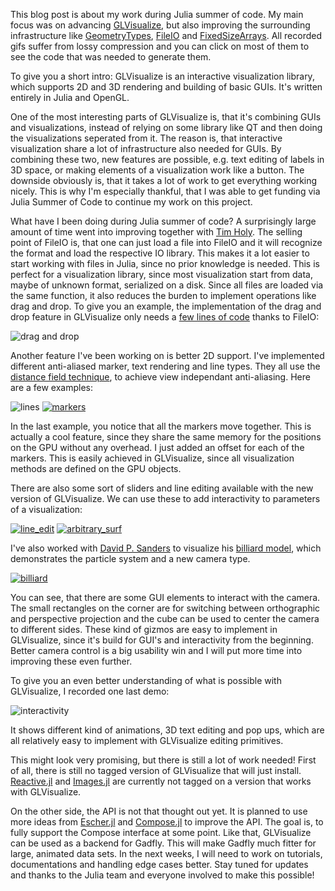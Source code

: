 This blog post is about my work during Julia summer of code.
My main focus was on advancing [GLVisualize](https://github.com/JuliaGL/GLVisualize.jl), but also improving the surrounding infrastructure like [GeometryTypes](https://github.com/JuliaGeometry/GeometryTypes.jl), [FileIO](https://github.com/JuliaIO/FileIO.jl) and [FixedSizeArrays](https://github.com/SimonDanisch/FixedSizeArrays.jl).
All recorded gifs suffer from lossy compression and you can click on most of them to see the code that was needed to generate them.

To give you a short intro: GLVisualize is an interactive visualization library, which supports 2D and 3D rendering and building of basic GUIs. It's written entirely in Julia and OpenGL.

One of the most interesting parts of GLVisualize is, that it's combining GUIs and visualizations, instead of relying on some library like QT and then doing the visualizations seperated from it.
The reason is, that interactive visualization share a lot of infrastructure also needed for GUIs.
By combining these two, new features are possible, e.g. text editing of labels in 3D space, or making elements of a visualization work like a button.
The downside obviously is, that it takes a lot of work to get everything working nicely.
This is why I'm especially thankful, that I was able to get funding via Julia Summer of Code to continue my work on this project.

What have I been doing during Julia summer of code?
A surprisingly large amount of time went into improving together with [Tim Holy](https://github.com/timholy).
The selling point of FileIO is, that one can just load a file into FileIO and it will recognize the format and load the respective IO library. This makes it a lot easier to start working with files in Julia, since no prior knowledge is needed.
This is perfect for a visualization library, since most visualization start from data, maybe of unknown format, serialized on a disk.
Since all files are loaded via the same function, it also reduces the burden to implement operations like drag and drop.
To give you an example, the implementation of the drag and drop feature in GLVisualize only needs a [few lines of code](https://gist.github.com/SimonDanisch/e0a8a2cbc3106ce6c123#file-dragndrop-jl) thanks to FileIO:

![drag and drop](https://github.com/SimonDanisch/Blog/blob/master/10-22-15-jsoc/dragndrop2.gif?raw=true)

Another feature I've been working on is better 2D support.
I've implemented different anti-aliased marker, text rendering and line types.
They all use the [distance field technique](http://www.valvesoftware.com/publications/2007/SIGGRAPH2007_AlphaTestedMagnification.pdf), to achieve view independant anti-aliasing.
Here are a few examples:

![lines](https://github.com/SimonDanisch/Blog/blob/master/10-22-15-jsoc/lines.png?raw=true)
[![markers](https://github.com/SimonDanisch/Blog/blob/master/10-22-15-jsoc/markers.gif?raw=true)](
https://github.com/SimonDanisch/Blog/blob/master/10-22-15-jsoc/marker.jl
)

In the last example, you notice that all the markers move together. This is actually a cool feature, since they share the same memory for the positions on the GPU without any overhead. I just added an offset for each of the markers.
This is easily achieved in GLVisualize, since all visualization methods are defined on the GPU objects.

There are also some sort of sliders and line editing available with the new version of GLVisualize.
We can use these to add interactivity to parameters of a visualization:

[![line_edit](https://github.com/SimonDanisch/Blog/blob/master/10-22-15-jsoc/volume_color.gif?raw=true)](
https://github.com/SimonDanisch/Blog/blob/master/10-22-15-jsoc/color_volume.jl
)
[![arbitrary_surf](https://github.com/SimonDanisch/Blog/blob/master/10-22-15-jsoc/arbitrary_surf.gif?raw=true)](
https://github.com/SimonDanisch/Blog/blob/master/10-22-15-jsoc/arbitrary_surf.jl
)

I've also worked with [David P. Sanders](https://github.com/dpsanders) to visualize his [billiard model](https://github.com/dpsanders/BilliardModels.jl), which demonstrates the particle system and a new camera type.

[![billiard](https://github.com/SimonDanisch/Blog/blob/master/10-22-15-jsoc/billiard.gif)](
https://github.com/SimonDanisch/Blog/blob/master/10-22-15-jsoc/billard.jl
)

You can see, that there are some GUI elements to interact with the camera.
The small rectangles on the corner are for switching between orthographic and perspective projection and the cube can be used to center the camera to different sides.
These kind of gizmos are easy to implement in GLVisualize, since it's build for GUI's and interactivity from the beginning. 
Better camera control is a big usability win and I will put more time into improving these even further.

To give you an even better understanding of what is possible with GLVisualize, I recorded one last demo:

![interactivity](https://github.com/SimonDanisch/Blog/blob/master/10-22-15-jsoc/interactivity.gif?raw=true)

It shows different kind of animations, 3D text editing and pop ups, which are all relatively easy to implement with GLVisualize editing primitives.

This might look very promising, but there is still a lot of work needed!
First of all, there is still no tagged version of GLVisualize that will just install.
[Reactive.jl](https://github.com/JuliaLang/Reactive.jl) and [Images.jl](https://github.com/timholy/Images.jl) are currently not tagged on a version that works with GLVisualize.

On the other side, the API is not that thought out yet.
It is planned to use more ideas from [Escher.jl](https://github.com/shashi/Escher.jl) and [Compose.jl](https://github.com/dcjones/Compose.jl) to improve the API.
The goal is, to fully support the Compose interface at some point.
Like that, GLVisualize can be used as a backend for Gadfly. This will make Gadfly much fitter for large, animated data sets.
In the next weeks, I will need to work on tutorials, documentations and handling edge cases better.
Stay tuned for updates and thanks to the Julia team and everyone involved to make this possible!
